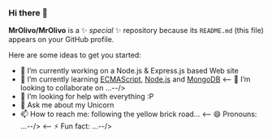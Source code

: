 ### Hi there 👋

**MrOlivo/MrOlivo** is a ✨ _special_ ✨ repository because its `README.md` (this file) appears on your GitHub profile.

Here are some ideas to get you started:

- 🔭 I’m currently working on a Node.js & Express.js based Web site
- 🌱 I’m currently learning [ECMAScript](www.google.com), [Node.js](https://nodejs.org/) and [MongoDB](https://www.mongodb.com/es)
<-- 👯 I’m looking to collaborate on ...--/>
- 🤔 I’m looking for help with everything :P
- 💬 Ask me about my Unicorn
- 📫 How to reach me: following the yellow brick road...
<-- 😄 Pronouns: ...--/>
<-- ⚡ Fun fact: ...--/>
